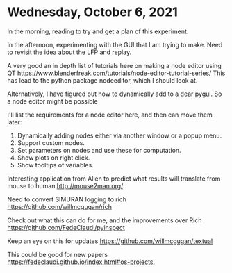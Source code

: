 # Wednesday, October 6, 2021

In the morning, reading to try and get a plan of this experiment.

In the afternoon, experimenting with the GUI that I am trying to make.
Need to revisit the idea about the LFP and replay.

A very good an in depth list of tutorials here on making a node editor using QT https://www.blenderfreak.com/tutorials/node-editor-tutorial-series/
This has lead to the python package nodeeditor, which I should look at.

Alternatively, I have figured out how to dynamically add to a dear pygui.
So a node editor might be possible

I'll list the requirements for a node editor here, and then can move them later:

1. Dynamically adding nodes either via another window or a popup menu.
2. Support custom nodes.
3. Set parameters on nodes and use these for computation.
4. Show plots on right click.
5. Show tooltips of variables.


Interesting application from Allen to predict what results will translate from mouse to human http://mouse2man.org/.

Need to convert SIMURAN logging to rich https://github.com/willmcgugan/rich

Check out what this can do for me, and the improvements over Rich https://github.com/FedeClaudi/pyinspect

Keep an eye on this for updates https://github.com/willmcgugan/textual

This could be good for new papers https://fedeclaudi.github.io/index.html#os-projects.